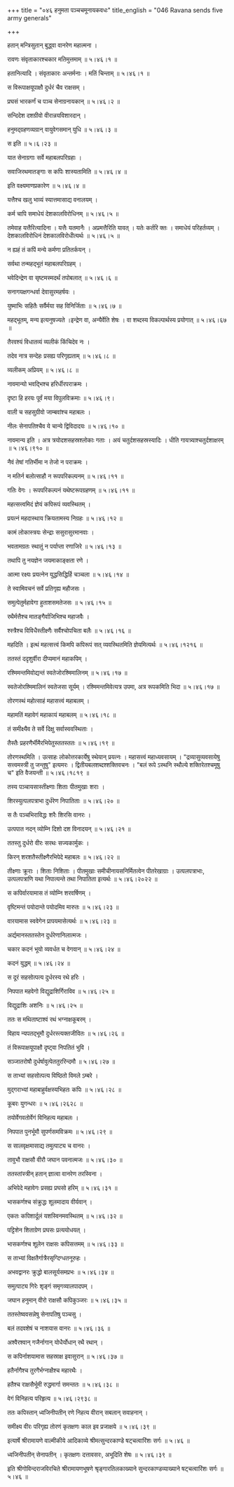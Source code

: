 +++
title = "०४६ हनुमता पञ्चचमूनायकवधः"
title_english = "046 Ravana sends five army generals"

+++


हतान् मन्त्रिसुतान् बुद्ध्वा वानरेण महात्मना ।  

रावणः संवृताकारश्चकार मतिमुत्तमाम्  ॥  ५।४६।१ ॥   

हतानित्यादि । संवृताकारः अन्तर्मनाः । मतिं चिन्ताम्  ॥  ५।४६।१ ॥   

  

स विरूपाक्षयूपाक्षौ दुर्धरं चैव राक्षसम् ।  

प्रघसं भारकर्णं च पञ्च सेनाग्रनायकान्  ॥  ५।४६।२ ॥   

सन्दिदेश दशग्रीवो वीरान्नयविशारदान् ।  

हनुमद्ग्रहणव्यग्रान् वायुवेगसमान् युधि  ॥  ५।४६।३ ॥   

स इति  ॥  ५।६।२३ ॥   

  

यात सेनाग्रगाः सर्वे महाबलपरिग्रहाः ।  

सवाजिरथमातङ्गाः स कपिः शास्यतामिति  ॥  ५।४६।४ ॥   

इति वक्ष्यमाणप्रकारेण  ॥  ५।४६।४ ॥   

  

यत्तैश्च खलु भाव्यं स्यात्तमासाद्य वनालयम् ।  

कर्म चापि समाधेयं देशकालविरोधिनम्  ॥  ५।४६।५ ॥   

तमेवाह यत्तैरित्यादिना । यत्तैः यतमानैः । अप्रमत्तैरिति यावत् । यतेः
कर्तरि क्तः । समाधेयं परिहर्तव्यम् । देशकालविरोधिनं देशकालविरोधीत्यर्थः
 ॥  ५।४६।५ ॥   

  

न ह्यहं तं कपिं मन्ये कर्मणा प्रतितर्कयन् ।  

सर्वथा तन्महद्भूतं महाबलपरिग्रहम् ।  

भवेदिन्द्रेण वा सृष्टमस्मदर्थं तपोबलात्  ॥  ५।४६।६ ॥   

सनागयक्षगन्धर्वा देवासुरमहर्षयः ।  

युष्माभिः सहितैः सर्वैर्मया सह विनिर्जिताः  ॥  ५।४६।७ ॥   

महद्भूतम्, मन्य इत्यनुषज्यते ।इन्द्रेण वा, अन्यैर्वेति शेषः । वा शब्दस्य
विकल्पार्थस्य प्रयोगात्  ॥  ५।४६।६७ ॥   

  

तैरवश्यं विधातव्यं व्यलीकं किंचिदेव नः ।  

तदेव नात्र सन्देहः प्रसह्य परिगृह्यताम्  ॥  ५।४६।८ ॥   

व्यलीकम् अप्रियम्  ॥  ५।४६।८ ॥   

  

नावमान्यो भवद्भिश्च हरिर्धीरपराक्रमः ।  

दृष्टा हि हरयः पूर्वं मया विपुलविक्रमाः  ॥  ५।४६।९।  

वाली च सहसुग्रीवो जाम्बवांश्च महाबलः ।  

नीलः सेनापतिश्चैव ये चान्ये द्विविदादयः  ॥  ५।४६।१० ॥   

नावमान्य इति । अत्र त्रयोदशसहस्रश्लोकाः गताः । अयं चतुर्दशसहस्रस्यादिः ।
धीति गायत्र्याश्चतुर्दशाक्षरम्  ॥  ५।४६।९१० ॥   

  

नैवं तेषां गतिर्भीमा न तेजो न पराक्रमः ।  

न मतिर्न बलोत्साहौ न रूपपरिकल्पनम्  ॥  ५।४६।११ ॥   

गतिः वेगः । रूपपरिकल्पनं यथेष्टरूपग्रहणम्  ॥  ५।४६।११ ॥   

  

महत्सत्त्वमिदं ज्ञेयं कपिरूपं व्यवस्थितम् ।  

प्रयत्नं महदास्थाय क्रियतामस्य निग्रहः  ॥  ५।४६।१२ ॥   

कामं लोकास्त्रयः सेन्द्राः ससुरासुरमानवाः ।  

भवतामग्रतः स्थातुं न पर्याप्ता रणाजिरे  ॥  ५।४६।१३ ॥   

तथापि तु नयज्ञेन जयमाकाङ्क्षता रणे ।  

आत्मा रक्ष्यः प्रयत्नेन युद्धसिद्धिर्हि चञ्चला  ॥  ५।४६।१४ ॥   

ते स्वामिवचनं सर्वे प्रतिगृह्य महौजसः ।  

समुत्पेतुर्महावेगा हुताशसमतेजसः  ॥  ५।४६।१५ ॥   

रथैर्मत्तैश्च मातङ्गैर्वाजिभिश्च महाजवैः ।  

श्स्त्रैश्च विविधैस्तीक्ष्णैः सर्वैश्चोपचिता बलैः  ॥  ५।४६।१६ ॥   

महदिति । इत्थं महत्सत्त्वं किमपि कपिरूपं सत् व्यवस्थितमिति
ज्ञेयमित्यर्थः  ॥  ५।४६।१२१६ ॥   

  

ततस्तं ददृशुर्वीरा दीप्यमानं महाकपिम् ।  

रश्मिमन्तमिवोद्यन्तं स्वतेजोरश्मिमालिनम्  ॥  ५।४६।१७ ॥   

स्वतेजोरश्मिमालिनं स्वतेजसा सूर्यम् । रश्मिमन्तमिवेत्यत्र उपमा, अत्र
रूपकमिति भिदा  ॥  ५।४६।१७ ॥   

  

तोरणस्थं महोत्साहं महासत्त्वं महाबलम् ।  

महामतिं महावेगं महाकायं महाबलम्  ॥  ५।४६।१८ ॥   

तं समीक्ष्यैव ते सर्वे दिक्षु सर्वास्ववस्थिताः ।  

तैस्तैः प्रहरणैर्भीमैरभिपेतुस्ततस्ततः  ॥  ५।४६।१९ ॥   

तोरणस्थमिति । उत्साहः लोकोत्तरकार्येषु स्थेयान् प्रयत्नः । महासत्त्वं
महाध्यवसायम् । "द्रव्यासुव्यवसायेषु सत्त्वमस्त्री तु जन्तुषु" इत्यमरः ।
द्वितीयबलशब्दश्शक्तिवचनः । "बलं रूपे ऽस्थनि स्थौल्ये शक्तिरेतश्चमूषु च"
इति वैजयन्ती  ॥  ५।४६।१८१९ ॥   

  

तस्य पञ्चायसास्तीक्ष्णाः शिताः पीतमुखाः शराः ।  

शिरस्युत्पलपत्राभा दुर्धरेण निपातिताः  ॥  ५।४६।२० ॥   

स तैः पञ्चभिराविद्धः शरैः शिरसि वानरः ।  

उत्पपात नदन् व्योम्नि दिशो दश विनादयन्  ॥  ५।४६।२१ ॥   

ततस्तु दुर्धरो वीरः सरथः सज्यकार्मुकः ।  

किरन् शरशतैस्तीक्ष्णैरभिपेदे महाबलः  ॥  ५।४६।२२ ॥   

तीक्ष्णाः क्रूराः । शिताः निशिताः । पीतमुखाः समीचीनायसनिर्मितत्वेन
पीतरेखाग्राः । उत्पलपत्राभाः, उत्पलपत्राणि यथा निपात्यन्ते तथा निपातिता
इत्यर्थः  ॥  ५।४६।२०२२ ॥   

  

स कपिर्वारयामास तं व्योम्नि शरवर्षिणम् ।  

वृष्टिमन्तं पयोदान्ते पयोदमिव मारुतः  ॥  ५।४६।२३ ॥   

वारयामास स्ववेगेन प्रापयमासेत्यर्थः  ॥  ५।४६।२३ ॥   

  

अर्द्यमानस्ततस्तेन दुर्धरेणानिलात्मजः ।  

चकार कदनं भूयो व्यवर्धत च वेगवान्  ॥  ५।४६।२४ ॥   

कदनं युद्धम्  ॥  ५।४६।२४ ॥   

  

स दूरं सहसोत्पत्य दुर्धरस्य रथे हरिः ।  

निपपात महवेगो विद्युद्राशिर्गिराविव  ॥  ५।४६।२५ ॥   

विद्युद्राशिः अशनिः  ॥  ५।४६।२५ ॥   

  

ततः स मथिताष्टाश्वं रथं भग्नाक्षकूबरम् ।  

विहाय न्यपतद्भूमौ दुर्धरस्त्यक्तजीवितः  ॥  ५।४६।२६ ॥   

तं विरूपाक्षयूपाक्षौ दृष्ट्वा निपतितं भुवि ।  

सञ्जातरोषौ दुर्धर्षावुत्पेततुररिन्दमौ  ॥  ५।४६।२७ ॥   

स ताभ्यां सहसोत्पत्य विष्ठितो विमले ऽम्बरे ।  

मुद्गराभ्यां महाबाहुर्वक्षस्यभिहतः कपिः  ॥  ५।४६।२८ ॥   

कूबरः युगन्धरः  ॥  ५।४६।२६२८ ॥   

  

तयोर्वेगवतोर्वेगं विनिहत्य महाबलः ।  

निपपात पुनर्भूमौ सुपर्णसमविक्रमः  ॥  ५।४६।२९ ॥   

स सालवृक्षमासाद्य तमुत्पाट्य च वानरः ।  

तावुभौ राक्षसौ वीरौ जघान पवनात्मजः  ॥  ५।४६।३० ॥   

ततस्तांस्त्रीन् हतान् ज्ञात्वा वानरेण तरस्विना ।  

अभिपेदे महावेगः प्रसह्य प्रघसो हरिम्  ॥  ५।४६।३१ ॥   

भासकर्णश्च संक्रुद्धः शूलमादाय वीर्यवान् ।  

एकतः कपिशार्दूलं यशस्विनमवस्थितम्  ॥  ५।४६।३२ ॥   

पट्टिशेन शिताग्रेण प्रघसः प्रत्ययोधयत् ।  

भासकर्णश्च शूलेन राक्षसः कपिसत्तमम्  ॥  ५।४६।३३ ॥   

स ताभ्यां विक्षतैर्गात्रैरसृग्दिग्धतनूरुहः ।  

अभवद्वानरः क्रुद्धो बालसूर्यसमप्रभः  ॥  ५।४६।३४ ॥   

समुत्पाट्य गिरेः शृङ्गं समृगव्यालपादपम् ।  

जघान हनुमान् वीरो राक्षसौ कपिकुञ्जरः  ॥  ५।४६।३५ ॥   

ततस्तेष्ववसन्नेषु सेनापतिषु पञ्चसु ।  

बलं तदवशेषं च नाशयास वानरः  ॥  ५।४६।३६ ॥   

अश्वैरश्वान् गजैर्नागान् योधैर्योधान् रथै रथान् ।  

स कपिर्नाशयामास सहस्राक्ष इवासुरान्  ॥  ५।४६।३७ ॥   

हतैर्नागैश्च तुरगैर्भग्नाक्षैश्च महारथैः ।  

हतैश्च राक्षसैर्भूमी रुद्धमार्गा समन्ततः  ॥  ५।४६।३८ ॥   

वेगं विनिहत्य परिहृत्य  ॥  ५।४६।२९३८ ॥   

  

ततः कपिस्तान् ध्वजिनीपतीन् रणे निहत्य वीरान् सबलान् सवाहनान् ।  

समीक्ष्य वीरः परिगृह्य तोरणं कृतक्षणः काल इव प्रजाक्षये  ॥  ५।४६।३९ ॥   

इत्यार्षे श्रीरामायणे वाल्मीकीये आदिकाव्ये श्रीमत्सुन्दरकाण्डे
षट्चत्वारिंशः सर्गः  ॥  ५।४६ ॥   

ध्वजिनीपतीन् सेनापतीन् । कृतक्षणः दत्तावसरः, अभूदिति शेषः  ॥  ५।४६।३९ ॥   

इति श्रीगोविन्दराजविरचिते श्रीरामायणभूषणे श्रृङ्गारतिलकाख्याने
सुन्दरकाण्डव्याख्याने षट्चत्वारिंशः सर्गः  ॥  ५।४६ ॥   



